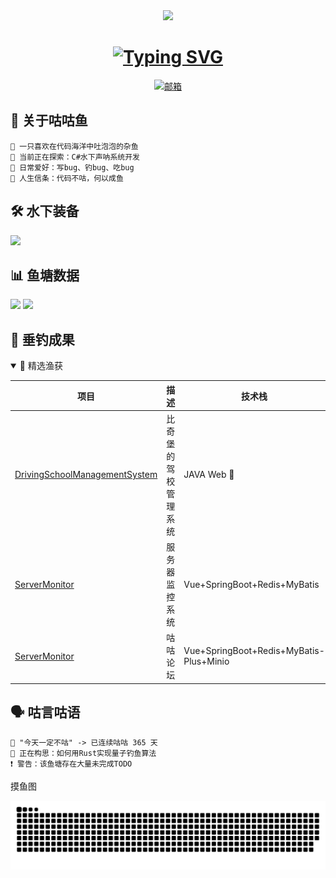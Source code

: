 
<div align="center">
  <img src="https://github.com/1312255201/1312255201/blob/main/images/banner.gif?raw=true" width="800"/>
</div>


<h1 align="center">
  <a href="https://git.io/typing-svg">
    <img src="https://readme-typing-svg.demolab.com?font=JetBrains+Mono&weight=500&size=30&duration=4000&pause=1000&color=58A6FF&center=true&vCenter=true&width=500&lines=Hi+%F0%9F%91%8B%2C+I'm+BugFish;%E4%B8%80%E6%9D%A1%E5%96%84%E4%BA%8E%E9%92%93%E9%B1%BC%E7%9A%84%E5%B0%8F%E6%9D%82%E9%B1%BC%E2%80%A6" alt="Typing SVG" />
  </a>
</h1>

<p align="center">
  <a href="mailto:1312255201@qq.com">
    <img src="https://img.shields.io/badge/Email-%E9%82%AE%E7%AE%B1%E8%81%94%E7%B3%BB-58A6FF?logo=gmail" alt="邮箱"/>
  </a>
</p>

<!-- 关于我 -->
## 🐠 关于咕咕鱼
```text
🌊 一只喜欢在代码海洋中吐泡泡的杂鱼
🔭 当前正在探索：C#水下声呐系统开发
🎣 日常爱好：写bug、钓bug、吃bug
📖 人生信条：代码不咕，何以成鱼
```

<!-- 技术栈 -->
## 🛠️ 水下装备
![](https://skillicons.dev/icons?i=cs,rust,python,linux,docker,git,github,clion,go,html,idea,java,kotlin,maven,mysql,pycharm,py,rider)

<!-- GitHub数据统计 -->
## 📊 鱼塘数据
![](https://github-readme-stats.vercel.app/api?username=1312255201&show_icons=true&theme=dark&hide_title=true)
![](https://github-readme-streak-stats.herokuapp.com/?user=1312255201&theme=dark)

<!-- 项目展示 -->
## 🎣 垂钓成果
<details open>
<summary>🌟 精选渔获</summary>

| 项目 | 描述 | 技术栈 |
|------|------|--------|
| [DrivingSchoolManagementSystem](https://github.com/1312255201/DrivingSchoolManagementSystem) | 比奇堡的驾校管理系统 | JAVA Web 🦀 |
| [ServerMonitor](https://github.com/1312255201/gugufish-server-monitor) | 服务器监控系统 | Vue+SpringBoot+Redis+MyBatis|
| [ServerMonitor](https://github.com/1312255201/gugu-forum) | 咕咕论坛 | Vue+SpringBoot+Redis+MyBatis-Plus+Minio|
</details>

<!-- 咕咕语录 -->
## 🗣️ 咕言咕语
```text
💬 "今天一定不咕" -> 已连续咕咕 365 天
💭 正在构思：如何用Rust实现量子钓鱼算法
❗️ 警告：该鱼塘存在大量未完成TODO
```

摸鱼图

![](https://raw.githubusercontent.com/1312255201/1312255201/main/assets/github-contribution-grid-snake.svg)
